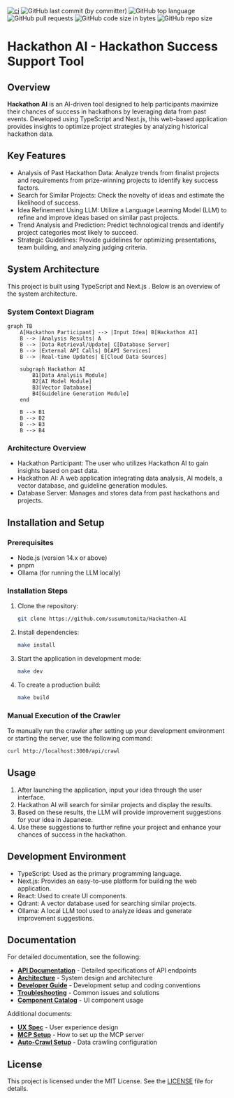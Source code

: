 [![ci](https://github.com/susumutomita/Hackathon-AI/actions/workflows/ci.yml/badge.svg?branch=main)](https://github.com/susumutomita/Hackathon-AI/actions/workflows/ci.yml)
![GitHub last commit (by committer)](https://img.shields.io/github/last-commit/susumutomita/Hackathon-AI)
![GitHub top language](https://img.shields.io/github/languages/top/susumutomita/Hackathon-AI)
![GitHub pull requests](https://img.shields.io/github/issues-pr/susumutomita/Hackathon-AI)
![GitHub code size in bytes](https://img.shields.io/github/languages/code-size/susumutomita/Hackathon-AI)
![GitHub repo size](https://img.shields.io/github/repo-size/susumutomita/Hackathon-AI)

# Hackathon AI - Hackathon Success Support Tool

## Overview

**Hackathon AI** is an AI-driven tool designed to help participants maximize their chances of success in hackathons by leveraging data from past events. Developed using TypeScript and Next.js, this web-based application provides insights to optimize project strategies by analyzing historical hackathon data.

## Key Features

- Analysis of Past Hackathon Data: Analyze trends from finalist projects and requirements from prize-winning projects to identify key success factors.
- Search for Similar Projects: Check the novelty of ideas and estimate the likelihood of success.
- Idea Refinement Using LLM: Utilize a Language Learning Model (LLM) to refine and improve ideas based on similar past projects.
- Trend Analysis and Prediction: Predict technological trends and identify project categories most likely to succeed.
- Strategic Guidelines: Provide guidelines for optimizing presentations, team building, and analyzing judging criteria.

## System Architecture

This project is built using TypeScript and Next.js . Below is an overview of the system architecture.

### System Context Diagram

```mermaid
graph TB
    A[Hackathon Participant] --> |Input Idea| B[Hackathon AI]
    B --> |Analysis Results| A
    B --> |Data Retrieval/Update| C[Database Server]
    B --> |External API Calls| D[API Services]
    B --> |Real-time Updates| E[Cloud Data Sources]

    subgraph Hackathon AI
        B1[Data Analysis Module]
        B2[AI Model Module]
        B3[Vector Database]
        B4[Guideline Generation Module]
    end

    B --> B1
    B --> B2
    B --> B3
    B --> B4
```

### Architecture Overview

- Hackathon Participant: The user who utilizes Hackathon AI to gain insights based on past data.
- Hackathon AI: A web application integrating data analysis, AI models, a vector database, and guideline generation modules.
- Database Server: Manages and stores data from past hackathons and projects.

## Installation and Setup

### Prerequisites

- Node.js (version 14.x or above)
- pnpm
- Ollama (for running the LLM locally)

### Installation Steps

1. Clone the repository:

    ```bash
    git clone https://github.com/susumutomita/Hackathon-AI
    ```

2. Install dependencies:

    ```bash
    make install
    ```

3. Start the application in development mode:

    ```bash
    make dev
    ```

4. To create a production build:

    ```bash
    make build
    ```

### Manual Execution of the Crawler

To manually run the crawler after setting up your development environment or starting the server, use the following command:

```bash
curl http://localhost:3000/api/crawl
```

## Usage

1. After launching the application, input your idea through the user interface.
2. Hackathon AI will search for similar projects and display the results.
3. Based on these results, the LLM will provide improvement suggestions for your idea in Japanese.
4. Use these suggestions to further refine your project and enhance your chances of success in the hackathon.

## Development Environment

- TypeScript: Used as the primary programming language.
- Next.js: Provides an easy-to-use platform for building the web application.
- React: Used to create UI components.
- Qdrant: A vector database used for searching similar projects.
- Ollama: A local LLM tool used to analyze ideas and generate improvement suggestions.

## Documentation

For detailed documentation, see the following:

- **[API Documentation](docs/API.md)** - Detailed specifications of API endpoints
- **[Architecture](docs/ARCHITECTURE.md)** - System design and architecture
- **[Developer Guide](docs/DEVELOPER_GUIDE.md)** - Development setup and coding conventions
- **[Troubleshooting](docs/TROUBLESHOOTING.md)** - Common issues and solutions
- **[Component Catalog](docs/COMPONENTS.md)** - UI component usage

Additional documents:
- **[UX Spec](docs/UX_SPEC.md)** - User experience design
- **[MCP Setup](docs/mcp-setup.md)** - How to set up the MCP server
- **[Auto-Crawl Setup](docs/auto-crawl-setup.md)** - Data crawling configuration

## License

This project is licensed under the MIT License. See the [LICENSE](LICENSE) file for details.
